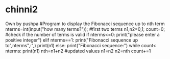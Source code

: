 # chinni2
Own by pushpa
#Program to display  the Fibonacci sequence up to nth term
nterms=int(input("how many terms?"));
#first two terms
n1,n2=0,1;
count=0;
#check if the number of terms is valid 
if nterms<=0:
print("please enter a positive integer")
elif nterms==1:
   print("Fibonacci sequence up to",nterms",:",)
   print(n1)
else:
   print("Fibonacci sequence:")
   while count< nterms:
     print(n1)
     nth=n1+n2
     #updated values
     n1=n2
     n2=nth
     count+=1


